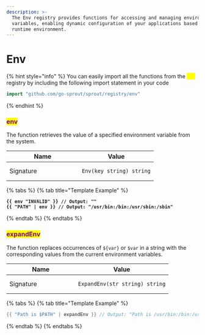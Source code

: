```yaml
---
description: >-
  The Env registry provides functions for accessing and managing environment
  variables, enabling dynamic configuration of your applications based on the
  runtime environment.
---
```


# Env

{% hint style="info" %}
You can easily import all the functions from the <mark style="color:yellow;">`env`</mark> registry by including the following import statement in your code

```go
import "github.com/go-sprout/sprout/registry/env"
```
{% endhint %}

### <mark style="color:purple;">env</mark>

The function retrieves the value of a specified environment variable from the system.

<table data-header-hidden><thead><tr><th width="174">Name</th><th>Value</th></tr></thead><tbody><tr><td>Signature</td><td><pre class="language-go"><code class="lang-go">Env(key string) string
</code></pre></td></tr></tbody></table>

{% tabs %}
{% tab title="Template Example" %}
<pre class="language-go"><code class="lang-go"><strong>{{ env "INVALID" }} // Output: ""
</strong><strong>{{ "PATH" | env }} // Output: "/usr/bin:/bin:/usr/sbin:/sbin"
</strong></code></pre>
{% endtab %}
{% endtabs %}

### <mark style="color:purple;">expandEnv</mark>

The function replaces occurrences of `${var}` or `$var` in a string with the corresponding values from the current environment variables.

<table data-header-hidden><thead><tr><th width="164">Name</th><th>Value</th></tr></thead><tbody><tr><td>Signature</td><td><pre class="language-go"><code class="lang-go">ExpandEnv(str string) string
</code></pre></td></tr></tbody></table>

{% tabs %}
{% tab title="Template Example" %}
```go
{{ "Path is $PATH" | expandEnv }} // Output: "Path is /usr/bin:/bin:/usr/sbin:/sbin"
```
{% endtab %}
{% endtabs %}
